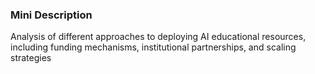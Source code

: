 ### Mini Description

Analysis of different approaches to deploying AI educational resources, including funding mechanisms, institutional partnerships, and scaling strategies
